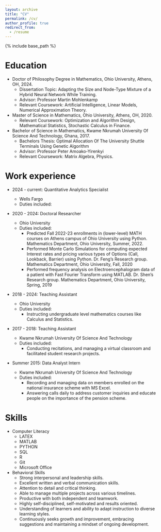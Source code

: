 ```yaml
---
layout: archive
title: "CV"
permalink: /cv/
author_profile: true
redirect_from:
  - /resume
---
```


{% include base_path %}

Education
======
* Doctor of Philosophy Degree in Mathematics, Ohio University, Athens, OH, 2024.
  * Dissertation Topic: Adapting the Size and Node-Type Mixture of a Hybrid Neural Network While Training.
  * Advisor: Professor Martin Mohlenkamp
  * Relevant Coursework: Artificial Intelligence, Linear Models, Numerical Approximation Theory.
* Master of Science in Mathematics, Ohio University, Athens, OH, 2020.
  * Relevant Coursework: Optimization and Algorithm Design, Mathematical Statistics, Stochastic Calculus in Finance.
* Bachelor of Science in Mathematics, Kwame Nkrumah University Of Science And Technology, Ghana, 2017.
  * Bachelors Thesis: Optimal Allocation Of The University Shuttle Terminals Using Genetic Algorithm
  * Advisor: Professor Peter Amoako-Yirenkyi
  * Relevant Coursework: Matrix Algebra, Physics.
  
Work experience
======
* 2024 - current: Quantitative Analytics Specialist
  * Wells Fargo
  * Duties included:

* 2020 - 2024: Doctoral Researcher
  * Ohio University
  * Duties included:
    * Predicted Fall 2022-23 enrollments in (lower-level) MATH courses on Athens campus of Ohio University using Python. Mathematics Department, Ohio University, Summer, 2022.
    * Performed Monte Carlo Simulations for computing expected Interest rates and pricing various types of Options (Call, Lookback, Barrier) using Python. Dr. Feng’s Research group. Mathematics Department, Ohio University, Fall, 2020
    * Performed frequency analysis on Electroencephalogram data of a patient with Fast Fourier Transform using MATLAB. Dr. Shen’s Research group. Mathematics Department, Ohio University, Spring, 2019

* 2018 - 2024: Teaching Assistant
  * Ohio University
  * Duties included:
    * Instructing undergraduate level mathematics courses like Calculus and Statistics.

* 2017 - 2018: Teaching Assistant
  * Kwame Nkrumah University Of Science And Technology
  * Duties included:
    * Conducting recitations, and managing a virtual classroom and facilitated student research projects.

* Summer 2015: Data Analyst Intern
  * Kwame Nkrumah University Of Science And Technology
  * Duties included:
    * Recording and managing data on members enrolled on the national insurance scheme with MS Excel.
    * Answering calls daily to address customer inquiries and educate people on the importance of the pension scheme.
  
Skills
======
* Computer Literacy
  * LATEX
  * MATLAB
  * PYTHON
  * SQL
  * R
  * Git
  * Microsoft Office
* Behavioral Skills
  * Strong interpersonal and leadership skills.
  * Excellent written and verbal communication skills.
  * Attention to detail and critical thinking.
  * Able to manage multiple projects across various timelines.
  * Productive with both independent and teamwork.
  * Highly self-disciplined, self-motivated and results oriented.
  * Understanding of learners and ability to adapt instruction to diverse learning styles.
  * Continuously seeks growth and improvement, embracing suggestions and maintaining a mindset of ongoing development.


